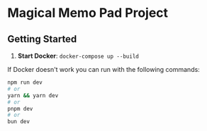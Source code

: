 # Magical Memo Pad Project

## Getting Started

1. **Start Docker**: `docker-compose up --build`

If Docker doesn't work you can run with the following commands:
   ```bash
   npm run dev
   # or
   yarn && yarn dev
   # or
   pnpm dev
   # or
   bun dev
